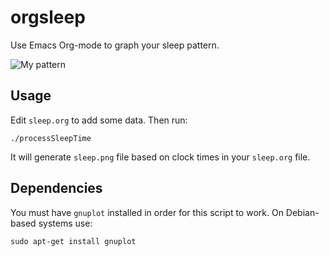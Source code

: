 orgsleep
========

Use Emacs Org-mode to graph your sleep pattern.


![My pattern](https://dl.dropboxusercontent.com/u/71236259/sleep.png)

Usage
-----
Edit ``sleep.org`` to add some data. Then run:
```
./processSleepTime
```
It will generate ``sleep.png`` file based on clock times in your ``sleep.org`` file.

Dependencies
------------
You must have ``gnuplot`` installed in order for this script to work. On Debian-based systems use:
```
sudo apt-get install gnuplot
```
